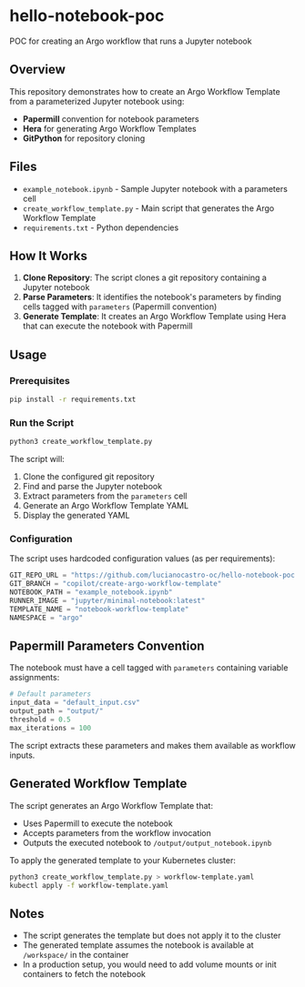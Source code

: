 # hello-notebook-poc
POC for creating an Argo workflow that runs a Jupyter notebook

## Overview

This repository demonstrates how to create an Argo Workflow Template from a parameterized Jupyter notebook using:
- **Papermill** convention for notebook parameters
- **Hera** for generating Argo Workflow Templates
- **GitPython** for repository cloning

## Files

- `example_notebook.ipynb` - Sample Jupyter notebook with a parameters cell
- `create_workflow_template.py` - Main script that generates the Argo Workflow Template
- `requirements.txt` - Python dependencies

## How It Works

1. **Clone Repository**: The script clones a git repository containing a Jupyter notebook
2. **Parse Parameters**: It identifies the notebook's parameters by finding cells tagged with `parameters` (Papermill convention)
3. **Generate Template**: It creates an Argo Workflow Template using Hera that can execute the notebook with Papermill

## Usage

### Prerequisites

```bash
pip install -r requirements.txt
```

### Run the Script

```bash
python3 create_workflow_template.py
```

The script will:
1. Clone the configured git repository
2. Find and parse the Jupyter notebook
3. Extract parameters from the `parameters` cell
4. Generate an Argo Workflow Template YAML
5. Display the generated YAML

### Configuration

The script uses hardcoded configuration values (as per requirements):

```python
GIT_REPO_URL = "https://github.com/lucianocastro-oc/hello-notebook-poc.git"
GIT_BRANCH = "copilot/create-argo-workflow-template"
NOTEBOOK_PATH = "example_notebook.ipynb"
RUNNER_IMAGE = "jupyter/minimal-notebook:latest"
TEMPLATE_NAME = "notebook-workflow-template"
NAMESPACE = "argo"
```

## Papermill Parameters Convention

The notebook must have a cell tagged with `parameters` containing variable assignments:

```python
# Default parameters
input_data = "default_input.csv"
output_path = "output/"
threshold = 0.5
max_iterations = 100
```

The script extracts these parameters and makes them available as workflow inputs.

## Generated Workflow Template

The script generates an Argo Workflow Template that:
- Uses Papermill to execute the notebook
- Accepts parameters from the workflow invocation
- Outputs the executed notebook to `/output/output_notebook.ipynb`

To apply the generated template to your Kubernetes cluster:

```bash
python3 create_workflow_template.py > workflow-template.yaml
kubectl apply -f workflow-template.yaml
```

## Notes

- The script generates the template but does not apply it to the cluster
- The generated template assumes the notebook is available at `/workspace/` in the container
- In a production setup, you would need to add volume mounts or init containers to fetch the notebook

